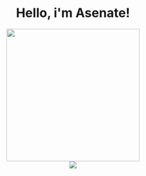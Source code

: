 
<div align = "center">
  
  <h1>Hello, i'm Asenate!</h1>

  <div>
    <a href="https://github.com/asenatemprotti">
    <img height="300em" src="https://github-readme-stats.vercel.app/api/top-langs/?username=asenatemprotti&langs_count=7&theme=dracula"/><br>
  </div>
    
   <div>
    <a href="[https://instagram.com/asenateprotti]" target="_blank"><img src="https://img.shields.io/badge/-Instagram-%23E4405F?style=for-the-badge&logo=instagram&logoColor=white" target="_blank"></a>
    </div>
    
  </div>
